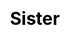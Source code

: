 ---
title: Sister
layout: dream_interpretation/kind_single
description: Dream interpretation - character - sister.
js: []
css: ["css/luck/dream_interpretation/dream_interpretation.css"]
---